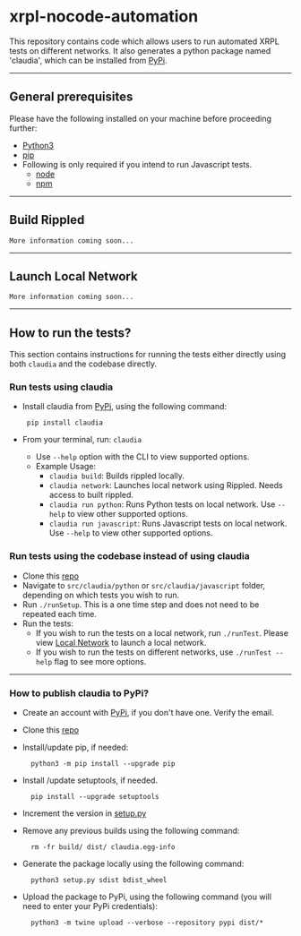 # xrpl-nocode-automation
This repository contains code which allows users to run automated XRPL tests on different networks. It also generates a python package named 'claudia', which can be installed from [PyPi](https://pypi.org/project/claudia/).

---

## General prerequisites
Please have the following installed on your machine before proceeding further:
- [Python3](https://www.python.org/downloads/)
- [pip](https://pip.pypa.io/en/stable/installation/)
-  Following is only required if you intend to run Javascript tests.
   - [node](https://nodejs.org/en/download)
   - [npm](https://www.npmjs.com/package/download)

---

## Build Rippled
    More information coming soon...
---

## Launch Local Network
    More information coming soon...
---

## How to run the tests?
This section contains instructions for running the tests either directly using both `claudia` and the codebase directly.


### Run tests using claudia
 - Install claudia from [PyPi](https://pypi.org/project/claudia/), using the following command:
   
        pip install claudia
 - From your terminal, run: `claudia`
   - Use `--help` option with the CLI to view supported options.
   - Example Usage:
     - `claudia build`: Builds rippled locally.
     - `claudia network`: Launches local network using Rippled. Needs access to built rippled.
     - `claudia run python`: Runs Python tests on local network. Use `--help` to view other supported options. 
     - `claudia run javascript`: Runs Javascript tests on local network. Use `--help` to view other supported options. 

### Run tests using the codebase instead of using claudia
- Clone this [repo](https://gitlab.ops.ripple.com/xrpledger/xrpl-nocode-automation)
- Navigate to `src/claudia/python` or `src/claudia/javascript` folder, depending on which tests you wish to run.
- Run `./runSetup`. This is a one time step and does not need to be repeated each time.
- Run the tests:
  - If you wish to run the tests on a local network, run `./runTest`. Please view [Local Network](#launch-local-network) to launch a local network.
  - If you wish to run the tests on different networks, use `./runTest --help` flag to see more options.
---

### How to publish claudia to PyPi?
- Create an account with [PyPi](https://pypi.org/), if you don't have one. Verify the email.
- Clone this [repo](https://gitlab.ops.ripple.com/xrpledger/xrpl-nocode-automation)
- Install/update pip, if needed:
  
        python3 -m pip install --upgrade pip
- Install /update setuptools, if needed.
  
        pip install --upgrade setuptools
- Increment the version in [setup.py](https://gitlab.ops.ripple.com/xrpledger/xrpl-nocode-automation/-/blob/ksaxena/initial_commit/setup.py#L8)
- Remove any previous builds using the following command:
  
        rm -fr build/ dist/ claudia.egg-info
- Generate the package locally using the following command:

        python3 setup.py sdist bdist_wheel

- Upload the package to PyPi, using the following command (you will need to enter your PyPi credentials):
        
        python3 -m twine upload --verbose --repository pypi dist/*

